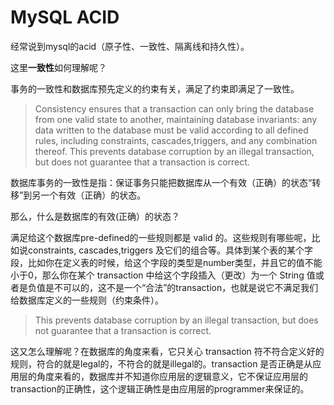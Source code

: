 # MySQL ACID

经常说到mysql的acid（原子性、一致性、隔离线和持久性）。

这里**一致性**如何理解呢？

事务的一致性和数据库预先定义的约束有关，满足了约束即满足了一致性。

> Consistency ensures that a transaction can only bring the database from one valid state to another, maintaining database invariants: any data written to the database must be valid according to all defined rules, including constraints, cascades,triggers, and any combination thereof. This prevents database corruption by an illegal transaction, but does not guarantee that a transaction is correct.

数据库事务的一致性是指：保证事务只能把数据库从一个有效（正确）的状态“转移”到另一个有效（正确）的状态。

那么，什么是数据库的有效(正确）的状态？

满足给这个数据库pre-defined的一些规则都是 valid 的。这些规则有哪些呢，比如说constraints, cascades,triggers 及它们的组合等。具体到某个表的某个字段，比如你在定义表的时候，给这个字段的类型是number类型，并且它的值不能小于0，那么你在某个 transaction 中给这个字段插入（更改）为一个 String 值或者是负值是不可以的，这不是一个“合法”的transaction，也就是说它不满足我们给数据库定义的一些规则（约束条件）。

> This prevents database corruption by an illegal transaction, but does not guarantee that a transaction is correct.

这又怎么理解呢？在数据库的角度来看，它只关心 transaction 符不符合定义好的规则，符合的就是legal的，不符合的就是illegal的。transaction 是否正确是从应用层的角度来看的，数据库并不知道你应用层的逻辑意义，它不保证应用层的transaction的正确性，这个逻辑正确性是由应用层的programmer来保证的。